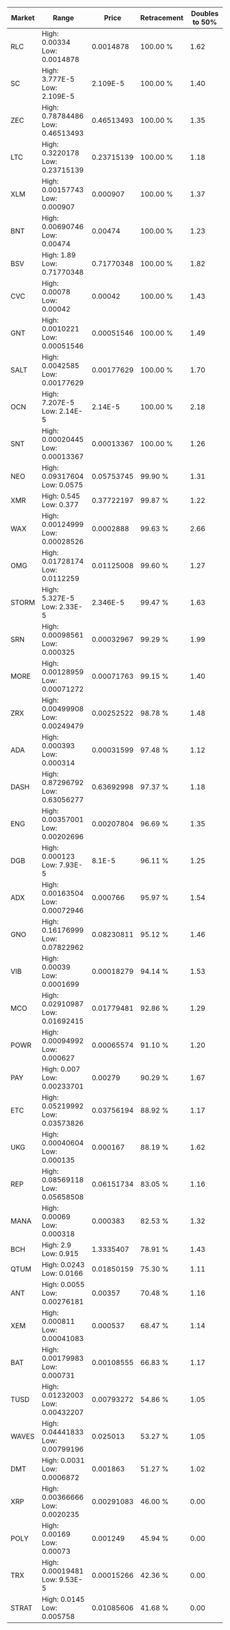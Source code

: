 | Market | Range | Price| Retracement | Doubles to 50% |
| --- | --- | --- | --- | --- |
| RLC | High: 0.00334<br />Low: 0.0014878 | 0.0014878 | 100.00 % | 1.62 |
| SC | High: 3.777E-5<br />Low: 2.109E-5 | 2.109E-5 | 100.00 % | 1.40 |
| ZEC | High: 0.78784486<br />Low: 0.46513493 | 0.46513493 | 100.00 % | 1.35 |
| LTC | High: 0.3220178<br />Low: 0.23715139 | 0.23715139 | 100.00 % | 1.18 |
| XLM | High: 0.00157743<br />Low: 0.000907 | 0.000907 | 100.00 % | 1.37 |
| BNT | High: 0.00690746<br />Low: 0.00474 | 0.00474 | 100.00 % | 1.23 |
| BSV | High: 1.89<br />Low: 0.71770348 | 0.71770348 | 100.00 % | 1.82 |
| CVC | High: 0.00078<br />Low: 0.00042 | 0.00042 | 100.00 % | 1.43 |
| GNT | High: 0.0010221<br />Low: 0.00051546 | 0.00051546 | 100.00 % | 1.49 |
| SALT | High: 0.0042585<br />Low: 0.00177629 | 0.00177629 | 100.00 % | 1.70 |
| OCN | High: 7.207E-5<br />Low: 2.14E-5 | 2.14E-5 | 100.00 % | 2.18 |
| SNT | High: 0.00020445<br />Low: 0.00013367 | 0.00013367 | 100.00 % | 1.26 |
| NEO | High: 0.09317604<br />Low: 0.0575 | 0.05753745 | 99.90 % | 1.31 |
| XMR | High: 0.545<br />Low: 0.377 | 0.37722197 | 99.87 % | 1.22 |
| WAX | High: 0.00124999<br />Low: 0.00028526 | 0.0002888 | 99.63 % | 2.66 |
| OMG | High: 0.01728174<br />Low: 0.0112259 | 0.01125008 | 99.60 % | 1.27 |
| STORM | High: 5.327E-5<br />Low: 2.33E-5 | 2.346E-5 | 99.47 % | 1.63 |
| SRN | High: 0.00098561<br />Low: 0.000325 | 0.00032967 | 99.29 % | 1.99 |
| MORE | High: 0.00128959<br />Low: 0.00071272 | 0.00071763 | 99.15 % | 1.40 |
| ZRX | High: 0.00499908<br />Low: 0.00249479 | 0.00252522 | 98.78 % | 1.48 |
| ADA | High: 0.000393<br />Low: 0.000314 | 0.00031599 | 97.48 % | 1.12 |
| DASH | High: 0.87296792<br />Low: 0.63056277 | 0.63692998 | 97.37 % | 1.18 |
| ENG | High: 0.00357001<br />Low: 0.00202696 | 0.00207804 | 96.69 % | 1.35 |
| DGB | High: 0.000123<br />Low: 7.93E-5 | 8.1E-5 | 96.11 % | 1.25 |
| ADX | High: 0.00163504<br />Low: 0.00072946 | 0.000766 | 95.97 % | 1.54 |
| GNO | High: 0.16176999<br />Low: 0.07822962 | 0.08230811 | 95.12 % | 1.46 |
| VIB | High: 0.00039<br />Low: 0.0001699 | 0.00018279 | 94.14 % | 1.53 |
| MCO | High: 0.02910987<br />Low: 0.01692415 | 0.01779481 | 92.86 % | 1.29 |
| POWR | High: 0.00094992<br />Low: 0.000627 | 0.00065574 | 91.10 % | 1.20 |
| PAY | High: 0.007<br />Low: 0.00233701 | 0.00279 | 90.29 % | 1.67 |
| ETC | High: 0.05219992<br />Low: 0.03573826 | 0.03756194 | 88.92 % | 1.17 |
| UKG | High: 0.00040604<br />Low: 0.000135 | 0.000167 | 88.19 % | 1.62 |
| REP | High: 0.08569118<br />Low: 0.05658508 | 0.06151734 | 83.05 % | 1.16 |
| MANA | High: 0.00069<br />Low: 0.000318 | 0.000383 | 82.53 % | 1.32 |
| BCH | High: 2.9<br />Low: 0.915 | 1.3335407 | 78.91 % | 1.43 |
| QTUM | High: 0.0243<br />Low: 0.0166 | 0.01850159 | 75.30 % | 1.11 |
| ANT | High: 0.0055<br />Low: 0.00276181 | 0.00357 | 70.48 % | 1.16 |
| XEM | High: 0.000811<br />Low: 0.00041083 | 0.000537 | 68.47 % | 1.14 |
| BAT | High: 0.00179983<br />Low: 0.000731 | 0.00108555 | 66.83 % | 1.17 |
| TUSD | High: 0.01232003<br />Low: 0.00432207 | 0.00793272 | 54.86 % | 1.05 |
| WAVES | High: 0.04441833<br />Low: 0.00799196 | 0.025013 | 53.27 % | 1.05 |
| DMT | High: 0.0031<br />Low: 0.0006872 | 0.001863 | 51.27 % | 1.02 |
| XRP | High: 0.00366666<br />Low: 0.0020235 | 0.00291083 | 46.00 % | 0.00 |
| POLY | High: 0.00169<br />Low: 0.00073 | 0.001249 | 45.94 % | 0.00 |
| TRX | High: 0.00019481<br />Low: 9.53E-5 | 0.00015266 | 42.36 % | 0.00 |
| STRAT | High: 0.0145<br />Low: 0.005758 | 0.01085606 | 41.68 % | 0.00 |
